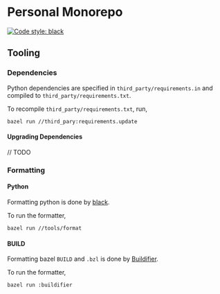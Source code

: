 # Personal Monorepo

[![Code style: black](https://img.shields.io/badge/code%20style-black-000000.svg)](https://github.com/psf/black)

## Tooling

### Dependencies

Python dependencies are specified in `third_party/requirements.in` and compiled to
`third_party/requirements.txt`.

To recompile `third_party/requirements.txt`, run,

```shell
bazel run //third_pary:requirements.update
```

#### Upgrading Dependencies

// TODO

### Formatting

#### Python

Formatting python is done by [black](https://github.com/psf/black).

To run the formatter,

```shell
bazel run //tools/format
```

#### BUILD

Formatting bazel `BUILD` and `.bzl` is done by [Buildifier](https://github.com/bazelbuild/buildtools/tree/master/buildifier).

To run the formatter,

```shell
bazel run :buildifier
```
